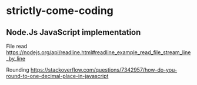 # strictly-come-coding

## Node.Js JavaScript implementation


File read https://nodejs.org/api/readline.html#readline_example_read_file_stream_line_by_line

Rounding https://stackoverflow.com/questions/7342957/how-do-you-round-to-one-decimal-place-in-javascript
